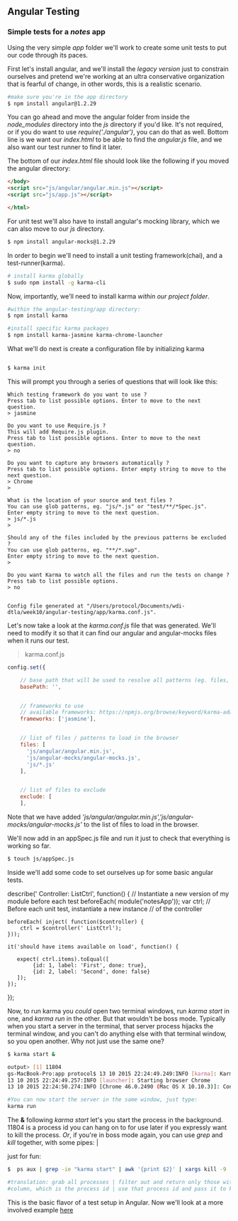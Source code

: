 ## Angular Testing
 
### Simple tests for a *notes* app

Using the very simple *app* folder we'll work to create some unit tests to put our code through its paces.
 
First let's install angular, and we'll install the *legacy version* just to constrain ourselves and pretend we're working
at an ultra conservative organization that is fearful of change, in other words, this is a realistic scenario.
 
```bash
#make sure you're in the app directory
$ npm install angular@1.2.29
``` 
You can go ahead and move the angular folder from inside the *node_modules* directory into the *js* directory if you'd like. 
It's not required, or if you do want to use *require('./angular')*, you can do that as well. Bottom line is we want our *index.html*
to be able to find the *angular.js* file, and we also want our test runner to find it later. 

The bottom of our *index.html* file should look like the following if you moved the angular directory: 

```html
</body>
<script src="js/angular/angular.min.js"></script>
<script src="js/app.js"></script>

</html>

```

For unit test we'll also have to install angular's mocking library, which we can also move to our *js* directory. 

```bash
$ npm install angular-mocks@1.2.29
```

In order to begin we'll need to install a unit testing framework(chai), and a test-runner(karma). 


```bash
# install karma globally 
$ sudo npm install -g karma-cli
```

Now, importantly, we'll need to install karma *within our project folder*. 

```bash
#within the angular-testing/app directory:
$ npm install karma

#install specific karma packages
$ npm install karma-jasmine karma-chrome-launcher

```

What we'll do next is create a configuration file by initializing karma

```bash

$ karma init

```

This will prompt you through a series of questions that will look like this:

```text
Which testing framework do you want to use ?
Press tab to list possible options. Enter to move to the next question.
> jasmine

Do you want to use Require.js ?
This will add Require.js plugin.
Press tab to list possible options. Enter to move to the next question.
> no

Do you want to capture any browsers automatically ?
Press tab to list possible options. Enter empty string to move to the next question.
> Chrome
> 

What is the location of your source and test files ?
You can use glob patterns, eg. "js/*.js" or "test/**/*Spec.js".
Enter empty string to move to the next question.
> js/*.js
> 

Should any of the files included by the previous patterns be excluded ?
You can use glob patterns, eg. "**/*.swp".
Enter empty string to move to the next question.
> 

Do you want Karma to watch all the files and run the tests on change ?
Press tab to list possible options.
> no


Config file generated at "/Users/protocol/Documents/wdi-dtla/week10/angular-testing/app/karma.conf.js".

```

Let's now take a look at the *karma.conf.js* file that was generated. We'll need to modify it so that it can find
our angular and angular-mocks files when it runs our test. 
 
> karma.conf.js
 
```javascript
config.set({

    // base path that will be used to resolve all patterns (eg. files, exclude)
    basePath: '',


    // frameworks to use
    // available frameworks: https://npmjs.org/browse/keyword/karma-adapter
    frameworks: ['jasmine'],


    // list of files / patterns to load in the browser
    files: [
      'js/angular/angular.min.js',
      'js/angular-mocks/angular-mocks.js',
      'js/*.js'
    ],


    // list of files to exclude
    exclude: [
    ],


```

Note that we have added *'js/angular/angular.min.js','js/angular-mocks/angular-mocks.js'* to the list of files
to load in the browser. 
 


We'll now add in an appSpec.js file and run it just to check that everything is working so far. 

```bash
$ touch js/appSpec.js
```

Inside we'll add some code to set ourselves up for some basic angular tests. 

describe(' Controller: ListCtrl', function() {
    // Instantiate a new version of my module before each test
   beforeEach( module('notesApp'));
    var ctrl; // Before each unit test, instantiate a new instance // of the controller

    beforeEach( inject( function($controller) {
        ctrl = $controller(' ListCtrl');
    }));

    it('should have items available on load', function() {

       expect( ctrl.items).toEqual([
            {id: 1, label: 'First', done: true},
            {id: 2, label: 'Second', done: false}
       ]);
    });
  
});

Now, to run karma you *could* open two terminal windows, run *karma start* in one, and *karma run* in the other. But that wouldn't
be boss mode. Typically when you start a server in the terminal, that server process hijacks the terminal window, and you can't
do anything else with that terminal window, so you open another. Why not just use the same one?

```bash
$ karma start & 

output> [1] 11804
gs-MacBook-Pro:app protocol$ 13 10 2015 22:24:49.249:INFO [karma]: Karma v0.13.10 server started at http://localhost:9876/
13 10 2015 22:24:49.257:INFO [launcher]: Starting browser Chrome
13 10 2015 22:24:50.274:INFO [Chrome 46.0.2490 (Mac OS X 10.10.3)]: Connected on socket bnlSksKKJYcK1oMrAAAA with id 89950271

#You can now start the server in the same window, just type: 
karma run 
```
The **&** following *karma start* let's you start the process in the background. 11804 is a process id you can hang on to for use
later if you expressly want to kill the process. *Or*, if you're in boss mode again, you can use *grep* and *kill* together, with some
pipes: | 

just for fun: 

```bash
$  ps aux | grep -ie "karma start" | awk '{print $2}' | xargs kill -9 

#translation: grab all processes | filter out and return only those with 'karma' | grab the second
#column, which is the process id | use that process id and pass it to kill, which will kill the process 
```

This is the basic flavor of a test setup in Angular. Now we'll look at a more involved example [here]()










